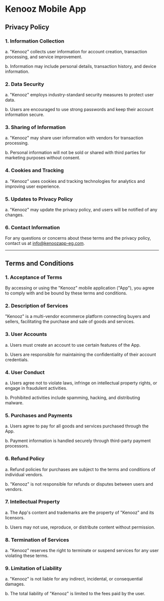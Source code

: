 # Kenooz Mobile App

## Privacy Policy

### 1. Information Collection

   a. "Kenooz" collects user information for account creation, transaction processing, and service improvement.
   
   b. Information may include personal details, transaction history, and device information.

### 2. Data Security

   a. "Kenooz" employs industry-standard security measures to protect user data.

   b. Users are encouraged to use strong passwords and keep their account information secure.

### 3. Sharing of Information

   a. "Kenooz" may share user information with vendors for transaction processing.
   
   b. Personal information will not be sold or shared with third parties for marketing purposes without consent.

### 4. Cookies and Tracking

   a. "Kenooz" uses cookies and tracking technologies for analytics and improving user experience.

### 5. Updates to Privacy Policy

   a. "Kenooz" may update the privacy policy, and users will be notified of any changes.

### 6. Contact Information

   For any questions or concerns about these terms and the privacy policy, contact us at info@kenoozapp-eg.com.

---

## Terms and Conditions

### 1. Acceptance of Terms

   By accessing or using the "Kenooz" mobile application ("App"), you agree to comply with and be bound by these terms and conditions.

### 2. Description of Services

   "Kenooz" is a multi-vendor ecommerce platform connecting buyers and sellers, facilitating the purchase and sale of goods and services.

### 3. User Accounts

   a. Users must create an account to use certain features of the App.
   
   b. Users are responsible for maintaining the confidentiality of their account credentials.

### 4. User Conduct

   a. Users agree not to violate laws, infringe on intellectual property rights, or engage in fraudulent activities.
   
   b. Prohibited activities include spamming, hacking, and distributing malware.

### 5. Purchases and Payments

   a. Users agree to pay for all goods and services purchased through the App.
   
   b. Payment information is handled securely through third-party payment processors.

### 6. Refund Policy

   a. Refund policies for purchases are subject to the terms and conditions of individual vendors.
   
   b. "Kenooz" is not responsible for refunds or disputes between users and vendors.

### 7. Intellectual Property

   a. The App's content and trademarks are the property of "Kenooz" and its licensors.
   
   b. Users may not use, reproduce, or distribute content without permission.

### 8. Termination of Services

   a. "Kenooz" reserves the right to terminate or suspend services for any user violating these terms.

### 9. Limitation of Liability

   a. "Kenooz" is not liable for any indirect, incidental, or consequential damages.
   
   b. The total liability of "Kenooz" is limited to the fees paid by the user.
